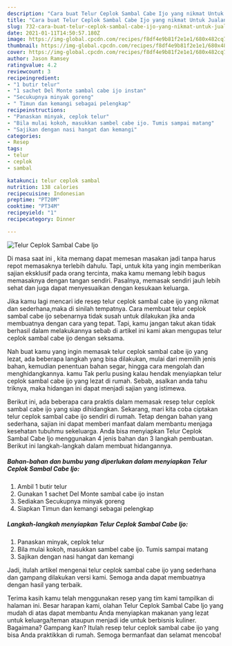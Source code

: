 ```yaml
---
description: "Cara buat Telur Ceplok Sambal Cabe Ijo yang nikmat Untuk Jualan"
title: "Cara buat Telur Ceplok Sambal Cabe Ijo yang nikmat Untuk Jualan"
slug: 732-cara-buat-telur-ceplok-sambal-cabe-ijo-yang-nikmat-untuk-jualan
date: 2021-01-11T14:50:57.180Z
image: https://img-global.cpcdn.com/recipes/f8df4e9b81f2e1e1/680x482cq70/telur-ceplok-sambal-cabe-ijo-foto-resep-utama.jpg
thumbnail: https://img-global.cpcdn.com/recipes/f8df4e9b81f2e1e1/680x482cq70/telur-ceplok-sambal-cabe-ijo-foto-resep-utama.jpg
cover: https://img-global.cpcdn.com/recipes/f8df4e9b81f2e1e1/680x482cq70/telur-ceplok-sambal-cabe-ijo-foto-resep-utama.jpg
author: Jason Ramsey
ratingvalue: 4.2
reviewcount: 3
recipeingredient:
- "1 butir telur"
- "1 sachet Del Monte sambal cabe ijo instan"
- "Secukupnya minyak goreng"
- " Timun dan kemangi sebagai pelengkap"
recipeinstructions:
- "Panaskan minyak, ceplok telur"
- "Bila mulai kokoh, masukkan sambel cabe ijo. Tumis sampai matang"
- "Sajikan dengan nasi hangat dan kemangi"
categories:
- Resep
tags:
- telur
- ceplok
- sambal

katakunci: telur ceplok sambal 
nutrition: 138 calories
recipecuisine: Indonesian
preptime: "PT20M"
cooktime: "PT34M"
recipeyield: "1"
recipecategory: Dinner

---
```



![Telur Ceplok Sambal Cabe Ijo](https://img-global.cpcdn.com/recipes/f8df4e9b81f2e1e1/680x482cq70/telur-ceplok-sambal-cabe-ijo-foto-resep-utama.jpg)

Di masa  saat ini , kita memang dapat memesan masakan jadi tanpa harus repot memasaknya terlebih dahulu. Tapi, untuk kita yang ingin memberikan sajian eksklusif pada orang tercinta, maka kamu memang lebih bagus memasaknya dengan tangan sendiri. Pasalnya, memasak sendiri jauh lebih sehat dan juga dapat menyesuaikan dengan kesukaan keluarga.

Jika kamu lagi mencari ide resep telur ceplok sambal cabe ijo yang nikmat dan sederhana,maka di sinilah tempatnya. Cara membuat telur ceplok sambal cabe ijo  sebenarnya tidak susah untuk dilakukan jika anda membuatnya dengan cara yang tepat. Tapi, kamu jangan takut akan tidak berhasil dalam melakukannya 
sebab di artikel ini kami akan mengupas telur ceplok sambal cabe ijo dengan seksama.  



Nah buat kamu yang ingin memasak telur ceplok sambal cabe ijo yang lezat, ada beberapa langkah yang bisa dilakukan, mulai dari memilih jenis bahan, kemudian penentuan bahan segar, hingga cara mengolah dan menghidangkannya. kamu Tak perlu pusing kalau hendak menyiapkan telur ceplok sambal cabe ijo yang lezat di rumah. Sebab, asalkan anda  tahu triknya, maka hidangan ini dapat menjadi sajian yang istimewa.

Berikut ini, ada beberapa cara praktis  dalam memasak resep telur ceplok sambal cabe ijo yang siap dihidangkan. Sekarang, mari kita coba ciptakan telur ceplok sambal cabe ijo sendiri di rumah. Tetap dengan bahan yang sederhana, sajian ini dapat memberi manfaat dalam membantu menjaga kesehatan tubuhmu sekeluarga. Anda bisa menyiapkan Telur Ceplok Sambal Cabe Ijo menggunakan 4 jenis bahan dan 3 langkah pembuatan. Berikut ini langkah-langkah dalam membuat hidangannya.

<!--inarticleads1-->

##### Bahan-bahan dan bumbu yang diperlukan dalam menyiapkan Telur Ceplok Sambal Cabe Ijo:

1. Ambil 1 butir telur
1. Gunakan 1 sachet Del Monte sambal cabe ijo instan
1. Sediakan Secukupnya minyak goreng
1. Siapkan  Timun dan kemangi sebagai pelengkap




<!--inarticleads2-->

##### Langkah-langkah menyiapkan Telur Ceplok Sambal Cabe Ijo:

1. Panaskan minyak, ceplok telur
1. Bila mulai kokoh, masukkan sambel cabe ijo. Tumis sampai matang
1. Sajikan dengan nasi hangat dan kemangi




Jadi, itulah artikel mengenai  telur ceplok sambal cabe ijo  yang sederhana dan gampang dilakukan versi kami. Semoga anda dapat membuatnya dengan hasil yang terbaik. 

Terima kasih kamu telah menggunakan resep yang tim kami tampilkan di halaman ini. Besar harapan kami, olahan  Telur Ceplok Sambal Cabe Ijo yang mudah di atas dapat membantu Anda menyiapkan makanan yang lezat untuk keluarga/teman ataupun menjadi ide untuk berbisnis kuliner. Bagaimana? Gampang kan? Itulah resep telur ceplok sambal cabe ijo yang bisa Anda praktikkan di rumah. Semoga bermanfaat dan selamat mencoba!

